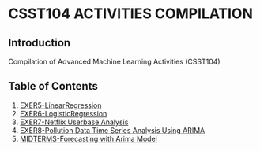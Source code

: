 # **CSST104 ACTIVITIES COMPILATION**

## Introduction

Compilation of Advanced Machine Learning Activities (CSST104)


## Table of Contents
1. <a href="Activities/">EXER5-LinearRegression</a>
2. <a href="Activities/">EXER6-LogisticRegression</a>
3. <a href="Activities/">EXER7-Netflix Userbase Analysis</a>
4. <a href="Activities/">EXER8-Pollution Data Time Series Analysis Using ARIMA</a>
5. <a href="Activities/">MIDTERMS-Forecasting with Arima Model</a>
